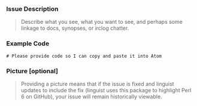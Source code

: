 ### Issue Description

> Describe what you see, what you want to see, and perhaps some linkage to docs, synopses, or irclog chatter.



### Example Code

```perl6
# Please provide code so I can copy and paste it into Atom
```

### Picture [optional]

> Providing a picture means that if the issue is fixed and linguist updates to include the fix (linguist uses this package to highlight Perl 6 on GitHub), your issue will remain historically viewable.
